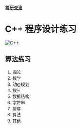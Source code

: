 **[考研交流](experience.md)**
# C++ 程序设计练习
[![C++](https://img.shields.io/badge/C++-PASS-brightgreen.svg)]() 
## 算法练习

1. 图论
2. 数学
3. 动态规划
4. 搜索
5. 数据结构
6. 字符串
7. 排序
8. 算法
9. 其他
 
